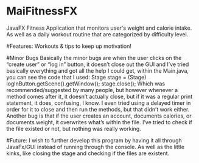 # MaiFitnessFX
JavaFX Fitness Application that monitors user's weight and calorie intake. As well as a daily workout routine that are categorized by difficulty level.

#Features:
Workouts & tips to keep up motivation! 

#Minor Bugs
Basically the minor bugs are when the user clicks on the “create user” or “log in” button, it doesn’t close out the GUI and I’ve tried basically everything and got all the help I could get, within the Main.java, you can see the code that I used:
	Stage stage = (Stage) logInButton.getScene().getWindow();
	stage.close();
Which was recommended/suggested by many people, but however whenever a method comes after it, it doesn’t actually close, but if it was a regular print statement, it does, confusing, I know. I even tried using a delayed timer in order for it to close and then run the methods, but that didn’t work either. Another bug is that if the user creates an account, documents calories, or documents weight, it overwrites what’s within the file. I’ve tried to check if the file existed or not, but nothing was really working.

#Future:
I wish to further develop this program by having it all through JavaFx/GUI instead of running through the console. As well as the little kinks, like closing the stage and checking if the files are existent.
